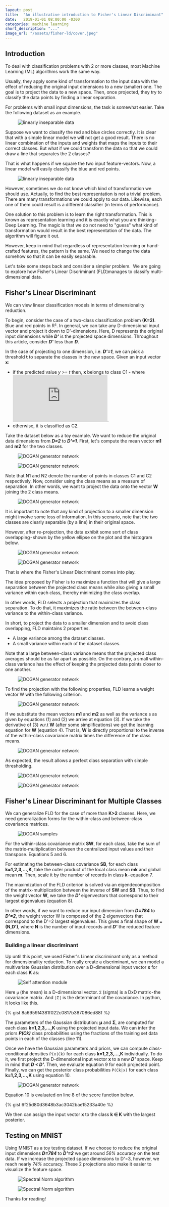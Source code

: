 ```yaml
---
layout: post
title:  "An illustrative introduction to Fisher's Linear Discriminant"
date:   2019-01-01 08:00:00 -0300
categories: machine learning
short_description: "..."
image_url: "/assets/fisher-ld/cover.jpeg"
---
```


## Introduction

To deal with classification problems with 2 or more classes, most Machine Learning (ML) algorithms work the same way. 

Usually, they apply some kind of transformation to the input data with the effect of reducing the original input dimensions to a new (smaller) one. The goal is to project the data to a new space. Then, once projected, they try to classify the data points by finding a linear separation.

For problems with small input dimensions, the task is somewhat easier. Take the following dataset as an example.

<figure>
  <img class="img-responsive center-block" src="{{ site.url }}/assets/dcgan/generator-model.png" alt="linearly inseparable data">
</figure>

Suppose we want to classify the red and blue circles correctly. It is clear that with a simple linear model we will not get a good result. There is no linear combination of the inputs and weights that maps the inputs to their correct classes. But what if we could transform the data so that we could draw a line that separates the 2 classes?

That is what happens if we square the two input feature-vectors. Now, a linear model will easily classify the blue and red points.

<figure>
  <img class="img-responsive center-block" src="{{ site.url }}/assets/dcgan/generator-model.png" alt="linearly inseparable data">
</figure>

However, sometimes we do not know which kind of transformation we should use. Actually, to find the best representation is not a trivial problem. There are many transformations we could apply to our data. Likewise, each one of them could result is a different classifier (in terms of performance).

One solution to this problem is to learn the right transformation. This is known as representation learning and it is exactly what you are thinking - Deep Learning. The magic is that we do not need to "guess" what kind of transformation would result in the best representation of the data. The algorithm will figure it out.

However, keep in mind that regardless of representation learning or hand-crafted features, the pattern is the same. We need to change the data somehow so that it can be easily separable.

Let's take some steps back and consider a simpler problem. 
We are going to explore how Fisher's Linear Discriminant (FLD)manages to classify multi-dimensional data.

## Fisher's Linear Discriminant

We can view linear classification models in terms of dimensionality reduction.

To begin, consider the case of a two-class classification problem **(K=2)**. Blue and red points in R². In general, we can take any D-dimensional input vector and project it down to D'-dimensions. Here, D represents the original input dimensions while ***D'*** is the projected space dimensions. Throughout this article, consider ***D'*** less than ***D***.

In the case of projecting to one dimension, i.e. ***D'=1***, we can pick a threshold **t** to separate the classes in the new space. Given an input vector **x**:

- if the predicted value *y >= t* then, **x** belongs to class C1 - where ![](https://latex.codecogs.com/gif.latex?y%20%3D%20W%5ET%5Cboldsymbol%7Bx%7D).
- otherwise, it is classified as C2.

Take the dataset below as a toy example. We want to reduce the original data dimensions from ***D=2*** to ***D'=1***. First, let's compute the mean vector **m1** and **m2** for the two classes.

<figure>
  <img class="img-responsive center-block" src="{{ site.url }}/assets/dcgan/generator-model.png" alt="DCGAN generator network">
</figure>

<figure>
  <img class="img-responsive center-block" src="{{ site.url }}/assets/dcgan/generator-model.png" alt="DCGAN generator network">
</figure>

Note that N1 and N2 denote the number of points in classes C1 and C2 respectively. Now, consider using the class means as a measure of separation. In other words, we want to project the data onto the vector **W** joining the 2 class means.

<figure>
  <img class="img-responsive center-block" src="{{ site.url }}/assets/dcgan/generator-model.png" alt="DCGAN generator network">
</figure>

It is important to note that any kind of projection to a smaller dimension might involve some loss of information. In this scenario, note that the two classes are clearly separable (by a line) in their original space. 

However, after re-projection, the data exhibit some sort of class overlapping - shown by the yellow ellipse on the plot and the histogram below.

<figure>
  <img class="img-responsive center-block" src="{{ site.url }}/assets/dcgan/generator-model.png" alt="DCGAN generator network">
</figure>

<figure>
  <img class="img-responsive center-block" src="{{ site.url }}/assets/dcgan/generator-model.png" alt="DCGAN generator network">
</figure>

That is where the Fisher's Linear Discriminant comes into play.

The idea proposed by Fisher is to maximize a function that will give a large separation between the projected class means while also giving a small variance within each class, thereby minimizing the class overlap.

In other words, FLD selects a projection that maximizes the class separation. To do that, it maximizes the ratio between the between-class variance to the within-class variance.

In short, to project the data to a smaller dimension and to avoid class overlapping, FLD maintains 2 properties.
- A large variance among the dataset classes.
- A small variance within each of the dataset classes.

Note that a large between-class variance means that the projected class averages should be as far apart as possible. On the contrary, a small within-class variance has the effect of keeping the projected data points closer to one another.

<figure>
  <img class="img-responsive center-block" src="{{ site.url }}/assets/dcgan/generator-model.png" alt="DCGAN generator network">
</figure>

To find the projection with the following properties, FLD learns a weight vector W with the following criterion.

<figure>
  <img class="img-responsive center-block" src="{{ site.url }}/assets/dcgan/generator-model.png" alt="DCGAN generator network">
</figure>

If we substitute the mean vectors **m1** and **m2** as well as the variance s as given by equations (1) and (2) we arrive at equation (3). If we take the derivative of (3) w.r.t **W** (after some simplifications) we get the learning equation for **W** (equation 4). That is, **W** is directly proportional to the inverse of the within-class covariance matrix times the difference of the class means.

<figure>
  <img class="img-responsive center-block" src="{{ site.url }}/assets/dcgan/generator-model.png" alt="DCGAN generator network">
</figure>

As expected, the result allows a perfect class separation with simple thresholding.

<figure>
  <img class="img-responsive center-block" src="{{ site.url }}/assets/dcgan/generator-model.png" alt="DCGAN generator network">
</figure>

<figure>
  <img class="img-responsive center-block" src="{{ site.url }}/assets/dcgan/generator-model.png" alt="DCGAN generator network">
</figure>

## Fisher's Linear Discriminant for Multiple Classes

We can generalize FLD for the case of more than **K>2** classes. Here, we need generalization forms for the within-class and between-class covariance matrices.

<figure>
  <img class="img-responsive center-block" src="{{ site.url }}/assets/advanced_gans/dcgan_samples.png" alt="DCGAN samples">
</figure>

For the within-class covariance matrix **SW**, for each class, take the sum of the matrix-multiplication between the centralized input values and their transpose. Equations 5 and 6.

For estimating the between-class covariance **SB**, for each class **k=1,2,3,…,K**, take the outer product of the local class mean **mk** and global mean **m**. Then, scale it by the number of records in class **k** - equation 7.

The maximization of the FLD criterion is solved via an eigendecomposition of the matrix-multiplication between the inverse of **SW** and **SB**. Thus, to find the weight vector **W**, we take the ***D'*** eigenvectors that correspond to their largest eigenvalues (equation 8). 

In other words, if we want to reduce our input dimension from ***D=784*** to ***D'=2***, the weight vector W is composed of the 2 eigenvectors that correspond to the D'=2 largest eigenvalues. This gives a final shape of **W = (N,D')**, where **N** is the number of input records and ***D'*** the reduced feature dimensions.

### Building a linear discriminant

Up until this point, we used Fisher's Linear discriminant only as a method for dimensionality reduction. To really create a discriminant, we can model a multivariate Gaussian distribution over a D-dimensional input vector **x** for each class **K** as:

<figure>
  <img class="img-responsive center-block" src="{{ site.url }}/assets/advanced_gans/self_attention_module.png" alt="Self attention module">
</figure>

Here ``μ`` (the mean) is a D-dimensional vector. ``Σ`` (sigma) is a DxD matrix - the covariance matrix. And ``|Σ|`` is the determinant of the covariance. In python, it looks like this.

{% gist 8a6959f4381f022c0817b387086ed88f %}

The parameters of the Gaussian distribution: **μ** and **Σ**, are computed for each class **k=1,2,3,…,K** using the projected input data. We can infer the priors ***P(Ck)*** class probabilities using the fractions of the training set data points in each of the classes (line 11).

Once we have the Gaussian parameters and priors, we can compute class-conditional densities ``P(x|Ck)`` for each class **k=1,2,3,…,K** individually. To do it, we first project the D-dimensional input vector **x** to a new ***D'*** space. Keep in mind that ***D < D'***. Then, we evaluate equation 9 for each projected point. Finally, we can get the posterior class probabilities ``P(Ck|x)`` for each class **k=1,2,3,…,K** using equation 10.

<figure>
  <img class="img-responsive center-block" src="{{ site.url }}/assets/dcgan/generator-model.png" alt="DCGAN generator network">
</figure>

Equation 10 is evaluated on line 8 of the score function below.

{% gist 6f25d80d3648b3ac3042bae15233a40e %}

We then can assign the input vector **x** to the class **k ∈ K** with the largest posterior.

## Testing on MNIST

Using MNIST as a toy testing dataset. If we choose to reduce the original input dimensions ***D=784*** to ***D'=2*** we get around *56%* accuracy on the test data. If we increase the projected space dimensions to D'=3, however, we reach nearly *74%* accuracy. These 2 projections also make it easier to visualize the feature space.

<figure>
  <img name="sn_algorithm" class="img-responsive center-block" src="{{ site.url }}/assets/fisher-ld/mnist-2d.png" alt="Spectral Norm algorithm">
</figure>

<figure>
  <img name="sn_algorithm" class="img-responsive center-block" src="{{ site.url }}/assets/fisher-ld/mnist-3d.png" alt="Spectral Norm algorithm">
</figure>

Thanks for reading!
